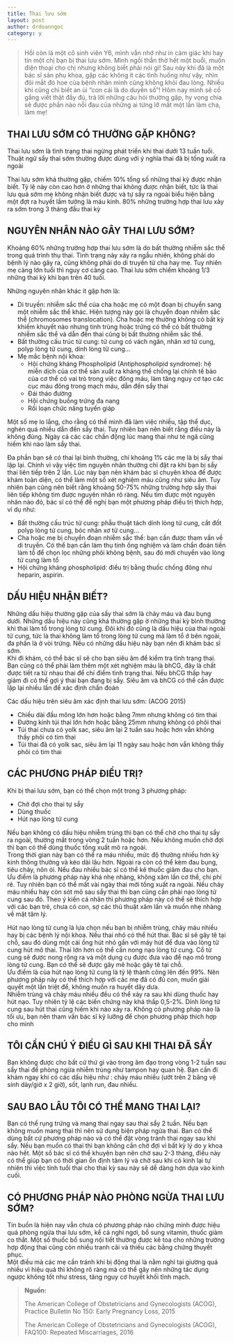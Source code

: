 ```yaml
---
title: Thai lưu sớm
layout: post
author: drdoanngoc
category: y
---
```


> Hồi còn là một cô sinh viên Y6, mình vẫn nhớ như in cảm giác khi hay tin một chị bạn bị thai lưu sớm. Mình ngồi thẫn thờ hết một buổi, muốn điện thoại cho chị nhưng không biết phải nói gì! Sau này khi đã là một bác sĩ sản phụ khoa, gặp các không ít các tình huống như vậy, nhìn đôi mắt đỏ hoe của bệnh nhân mình cũng không khỏi đau lòng. Nhiều khi cũng chỉ biết an ủi “con cái là do duyên số”! Hôm nay mình sẽ cố gắng viết thật đầy đủ, trả lời những câu hỏi thường gặp, hy vọng chia sẽ được phần nào nỗi đau của những ai từng lỡ mất một lần làm cha, làm mẹ!

## THAI LƯU SỚM CÓ THƯỜNG GẶP KHÔNG?

Thai lưu sớm là tình trạng thai ngừng phát triển khi thai dưới 13 tuần tuổi. Thuật ngữ sẩy thai sớm thường được dùng với ý nghĩa thai đã bị tống xuất ra ngoài

Thai lưu sớm khá thường gặp, chiếm 10% tổng số những thai kỳ được nhận biết. Tỷ lệ này còn cao hơn ở những thai không được nhận biết, tức là thai lưu quá sớm mẹ không nhận biết được và tự sẩy ra ngoài biểu hiện bằng một đợt ra huyết lầm tưởng là máu kinh. 80% những trường hợp thai lưu xảy ra sớm trong 3 tháng đầu thai kỳ

## NGUYÊN NHÂN NÀO GÂY THAI LƯU SỚM?

Khoảng 60% những trường hợp thai lưu sớm là do bất thường nhiễm sắc thể trong quá trình thụ thai. Tình trạng này xảy ra ngẫu nhiên, không phải do bệnh lý nào gây ra, cũng không phải do di truyền từ cha hay mẹ. Tuy nhiên mẹ càng lớn tuổi thì nguy cơ càng cao. Thai lưu sớm chiếm khoảng 1/3 những thai kỳ khi bạn trên 40 tuổi.

Những nguyên nhân khác ít gặp hơn là:  
- Di truyền: nhiễm sắc thể của cha hoặc mẹ có một đoạn bị chuyển sang một nhiễm sắc thể khác. Hiện tượng này gọi là chuyển đoạn nhiễm sắc thể (chromosomes translocation). Cha hoặc mẹ thường không có bất kỳ khiếm khuyết nào nhưng tinh trùng hoặc trứng có thể có bất thường nhiễm sắc thể và dẫn đến thai cũng bị bất thường nhiễm sắc thể.  
- Bất thường cấu trúc tử cung: tử cung có vách ngăn, nhân xơ tử cung, polyp lòng tử cung, dính lòng tử cung…  
- Mẹ mắc bệnh nội khoa:  
	+ Hội chứng kháng Phospholipid (Antiphospholipid syndrome): hệ miễn dịch của cơ thể sản xuất ra kháng thể chống lại chính tế bào của cơ thể có vai trò trong việc đông máu, làm tăng nguy cơ tạo các cục máu đông trong mạch máu, dẫn đến sẩy thai  
	+ Đái tháo đường  
	+ Hội chứng buồng trứng đa nang  
	+ Rối loạn chức năng tuyến giáp

Một số mẹ lo lắng, cho rằng có thể mình đã làm việc nhiều, tập thể dục, nghén quá nhiều dẫn đến sẩy thai. Tuy nhiên bạn nên biết rằng điều này là không đúng. Ngày cả các các chấn động lúc mang thai như té ngã cũng hiếm khi nào làm sẩy thai.

Đa phần bạn sẽ có thai lại bình thường, chỉ khoảng 1% các mẹ là bị sẩy thai lặp lại. Chính vì vậy việc tìm nguyên nhân thường chỉ đặt ra khi bạn bị sẩy thai liên tiếp trên 2 lần. Lúc này bạn nên khám bác sĩ chuyên khoa để được khám toàn diện, có thể làm một số xét nghiệm máu cũng như siêu âm. Tuy nhiên bạn cũng nên biết rằng khoảng 50-75% những trường hợp sẩy thai liên tiếp không tìm được nguyên nhân rõ ràng. Nếu tìm được một nguyên nhân nào đó, bác sĩ có thể đề nghị bạn một phương pháp điều trị thích hợp, ví dụ như:  
+ Bất thường cấu trúc tử cung: phẫu thuật tách dính lòng tử cung, cắt đốt polyp lòng tử cung, bóc nhân xơ tử cung...  
+ Cha hoặc mẹ bị chuyển đoạn nhiễm sắc thể: bạn cần được tham vấn về di truyền. Có thể bạn cần làm thụ tinh ống nghiệm và làm chẩn đoán tiền làm tổ để chọn lọc những phôi không bệnh, sau đó mới chuyển vào lòng tử cung làm tổ  
+ Hội chứng kháng phospholipid: điều trị bằng thuốc chống đông như heparin, aspirin.

## DẤU HIỆU NHẬN BIẾT?

Những dấu hiệu thường gặp của sấy thai sớm là chảy máu và đau bụng dưới. Những dấu hiệu này cũng khá thường gặp ở những thai kỳ bình thường khi thai làm tổ trong lòng tử cung. Đôi khi đó cũng là dấu hiệu của thai ngoài tử cung, tức là thai không làm tổ trong lòng tử cung mà làm tổ ở bên ngoài, đa phần là ở vòi trứng. Nếu có những dấu hiệu này bạn nên đi khám bác sĩ sớm.  
Khi đi khám, có thể bác sĩ sẽ cho bạn siêu âm để kiểm tra tình trạng thai. Bạn cũng có thể phải làm thêm một xét nghiệm máu là bhCG, đây là chất được tiết ra từ nhau thai để chỉ điểm tình trạng thai. Nếu bhCG thấp hay giảm đi có thể gợi ý thai bạn đang bị sẩy. Siêu âm và bhCG có thể cần được lặp lại nhiều lần để xác định chẩn đoán

Các dấu hiệu trên siêu âm xác định thai lưu sớm: (ACOG 2015)  
+ Chiều dài đầu mông lớn hơn hoặc bằng 7mm nhưng không có tim thai  
+ Đường kính túi thai lớn hơn hoặc bằng 25mm nhưng không có phôi thai  
+ Túi thai chưa có yolk sac, siêu âm lại 2 tuần sau hoặc hơn vẫn không thấy phôi có tim thai  
+ Túi thai đã có yolk sac, siêu âm lại 11 ngày sau hoặc hơn vẫn không thấy phôi có tim thai

## CÁC PHƯƠNG PHÁP ĐIỀU TRỊ?

Khi bị thai lưu sớm, bạn có thể chọn một trong 3 phương pháp:  
+ Chờ đợi cho thai tự sẩy  
+ Dùng thuốc  
+ Hút nạo lòng tử cung

Nếu bạn không có dấu hiệu nhiễm trùng thì bạn có thể chờ cho thai tự sẩy ra ngoài, thường mất trong vòng 2 tuần hoặc hơn. Nếu không muốn chờ đợi thì bạn có thể dùng thuốc tống xuất mô ra ngoài.  
Trong thời gian này bạn có thể ra máu nhiều, mức độ thường nhiều hơn kỳ kinh thông thường và kéo dài lâu hơn. Ngoài ra còn có thể kèm đau bụng, tiêu chảy, nôn ói. Nếu đau nhiều bác sĩ có thể kê thuốc giảm đau cho bạn.  
Ưu điểm là phương pháp này khá nhẹ nhàng, không xâm lấn cơ thể, chi phí rẻ. Tuy nhiên bạn có thể mất vài ngày thai mới tống xuất ra ngoài. Nếu chảy máu nhiều hay còn sót mô sau sẩy thai thì bạn cũng cần phải nạo lòng tử cung sau đó. Theo ý kiến cá nhân thì phương pháp này có thể sẽ thích hợp với các bạn trẻ, chưa có con, sợ các thủ thuật xâm lấn và muốn nhẹ nhàng về mặt tâm lý.

Hút nạo lòng tử cung là lựa chọn nếu bạn bị nhiễm trùng, chảy máu nhiều hay bị các bệnh lý nội khoa. Nếu thai nhỏ có thể hút thai. Bác sĩ sẽ gây tê tại chỗ, sau đó dùng một cái ống hút nhỏ gắn với máy hút để đưa vào lòng tử cung hút mô thai. Thai lớn hơn có thể cần nong nạo lòng tử cung. Cổ tử cung sẽ được nong rộng ra và một dụng cụ được đưa vào để nạo mô trong lòng tử cung. Bạn có thể sẽ được gây mê hoặc gây tê tại chỗ.  
Ưu điểm là của hút nạo lòng tử cung là tỷ lệ thành công lên đến 99%. Nên phương pháp này có thể thích hợp với các mẹ đã có đủ con, muốn giải quyết một lần triệt để, không muốn ra huyết dây dưa.  
Nhiễm trùng và chảy máu nhiều đều có thể xảy ra sau khi dùng thuốc hay hút nạo. Tuy nhiên tỷ lệ các biến chứng này khá thấp 0,5-2%. Dính lòng tử cung sau hút thai cũng hiếm khi nào xảy ra. Không có phương pháp nào là tối ưu, bạn nên tham vấn bác sĩ kỹ lưỡng để chọn phương pháp thích hợp cho mình

## TÔI CẦN CHÚ Ý ĐIỀU GÌ SAU KHI THAI ĐÃ SẨY

Bạn không được cho bất cứ thứ gì vào trong âm đạo trong vòng 1-2 tuần sau sẩy thai để phòng ngừa nhiễm trùng như tampon hay quan hệ. Bạn cần đi khám ngay khi có các dấu hiệu như : chảy máu nhiều (ướt trên 2 băng vệ sinh dày/giờ x 2 giờ), sốt, lạnh run, đau nhiều.

## SAU BAO LÂU TÔI CÓ THỂ MANG THAI LẠI?

Bạn có thể rụng trứng và mang thai ngay sau thai sẩy 2 tuần. Nếu bạn không muốn mang thai thì nên sử dụng biện pháp ngừa thai. Ban có thể dùng bất cứ phương pháp nào và có thể đặt vòng tránh thai ngay sau khi sẩy. Nếu bạn muốn có thai thì bạn không cần chờ đợi vì bất kỳ lý do y khoa nào hết. Một số bác sĩ có thể khuyên bạn nên chờ sau 2-3 tháng, điều này có thể giúp bạn có thời gian ổn định tâm lý và chờ sau khi có kinh lại tự nhiên thì việc tính tuổi thai cho thai kỳ sau này sẽ dễ dàng hơn dựa vào kinh cuối.

## CÓ PHƯƠNG PHÁP NÀO PHÒNG NGỪA THAI LƯU SỚM?

Tin buồn là hiện nay vẫn chưa có phương pháp nào chứng minh được hiệu quả phòng ngừa thai lưu sớm, kể cả nghỉ ngơi, bổ sung vitamin, thuốc giảm co thắt. Một số thuốc bổ sung nội tiết thường được kê toa cho những trường hợp động thai cũng còn nhiều tranh cãi và thiếu các bằng chứng thuyết phục.  
Một điều mà các mẹ cần tránh khi bị động thai là nằm nghỉ tại giường quá nhiều vì hiệu quả thì không rõ ràng mà có thể gây nên những tác dụng ngược không tốt như stress, tăng nguy cơ huyết khối tĩnh mạch.

> **Nguồn:**  
> 
> The American College of Obstetricians and Gynecologists (ACOG), Practice Bulletin No 150: Early Pregnancy Loss, 2015  
>
> The American College of Obstetricians and Gynecologists (ACOG), FAQ100: Repeated Miscarriages, 2016

